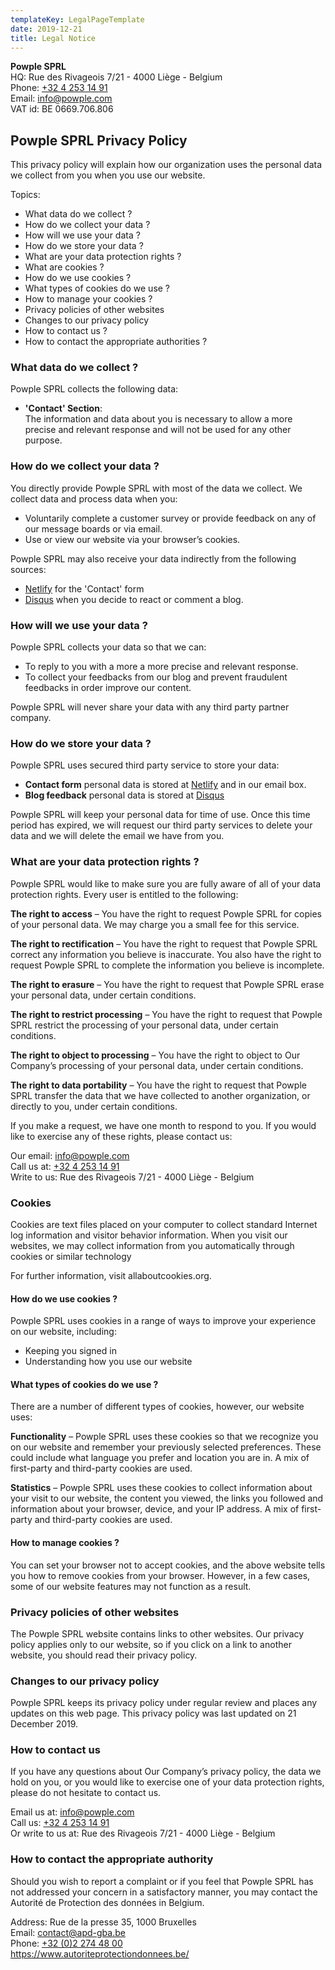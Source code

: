 ```yaml
---
templateKey: LegalPageTemplate
date: 2019-12-21
title: Legal Notice
---
```


**Powple SPRL**  
HQ: Rue des Rivageois 7/21 - 4000 Liège - Belgium  
Phone: [+32 4 253 14 91](tel:+3242531491)  
Email: [info@powple.com](mailto:info@powple.com)  
VAT id: BE 0669.706.806

## Powple SPRL Privacy Policy

This privacy policy will explain how our organization uses the personal data we collect from you when you use our website.

Topics:

- What data do we collect ?
- How do we collect your data ?
- How will we use your data ?
- How do we store your data ?
- What are your data protection rights ?
- What are cookies ?
- How do we use cookies ?
- What types of cookies do we use ?
- How to manage your cookies ?
- Privacy policies of other websites
- Changes to our privacy policy
- How to contact us ?
- How to contact the appropriate authorities ?

### What data do we collect ?

Powple SPRL collects the following data:

- **'Contact' Section**:  
  The information and data about you is necessary to allow a more precise and relevant response and will not be used for any other purpose.

### How do we collect your data ?

You directly provide Powple SPRL with most of the data we collect. We collect data and process data when you:

- Voluntarily complete a customer survey or provide feedback on any of our message boards or via email.
- Use or view our website via your browser’s cookies.

Powple SPRL may also receive your data indirectly from the following sources:

- [Netlify](https://www.netlify.com/) for the 'Contact' form
- [Disqus](https://disqus.com/) when you decide to react or comment a blog.

### How will we use your data ?

Powple SPRL collects your data so that we can:

- To reply to you with a more a more precise and relevant response.
- To collect your feedbacks from our blog and prevent fraudulent feedbacks in order improve our content.

Powple SPRL will never share your data with any third party partner company.

### How do we store your data ?

Powple SPRL uses secured third party service to store your data:

- **Contact form** personal data is stored at [Netlify](https://www.netlify.com/) and in our email box.
- **Blog feedback** personal data is stored at [Disqus](https://disqus.com/)

Powple SPRL will keep your personal data for time of use. Once this time period has expired, we will request our third party services to delete your data and we will delete the email we have from you.

### What are your data protection rights ?

Powple SPRL would like to make sure you are fully aware of all of your data protection rights. Every user is entitled to the following:

**The right to access** – You have the right to request Powple SPRL for copies of your personal data. We may charge you a small fee for this service.

**The right to rectification** – You have the right to request that Powple SPRL correct any information you believe is inaccurate. You also have the right to request Powple SPRL to complete the information you believe is incomplete.

**The right to erasure** – You have the right to request that Powple SPRL erase your personal data, under certain conditions.

**The right to restrict processing** – You have the right to request that Powple SPRL restrict the processing of your personal data, under certain conditions.

**The right to object to processing** – You have the right to object to Our Company’s processing of your personal data, under certain conditions.

**The right to data portability** – You have the right to request that Powple SPRL transfer the data that we have collected to another organization, or directly to you, under certain conditions.

If you make a request, we have one month to respond to you. If you would like to exercise any of these rights, please contact us:

Our email: [info@powple.com](mailto:info@powple.com)  
Call us at: [+32 4 253 14 91](tel:+3242531491)  
Write to us: Rue des Rivageois 7/21 - 4000 Liège - Belgium

### Cookies

Cookies are text files placed on your computer to collect standard Internet log information and visitor behavior information. When you visit our websites, we may collect information from you automatically through cookies or similar technology

For further information, visit allaboutcookies.org.

#### How do we use cookies ?

Powple SPRL uses cookies in a range of ways to improve your experience on our website, including:

- Keeping you signed in
- Understanding how you use our website

#### What types of cookies do we use ?

There are a number of different types of cookies, however, our website uses:

**Functionality** – Powple SPRL uses these cookies so that we recognize you on our website and remember your previously selected preferences. These could include what language you prefer and location you are in. A mix of first-party and third-party cookies are used.

**Statistics** – Powple SPRL uses these cookies to collect information about your visit to our website, the content you viewed, the links you followed and information about your browser, device, and your IP address. A mix of first-party and third-party cookies are used.

#### How to manage cookies ?

You can set your browser not to accept cookies, and the above website tells you how to remove cookies from your browser. However, in a few cases, some of our website features may not function as a result.

### Privacy policies of other websites

The Powple SPRL website contains links to other websites. Our privacy policy applies only to our website, so if you click on a link to another website, you should read their privacy policy.

### Changes to our privacy policy

Powple SPRL keeps its privacy policy under regular review and places any updates on this web page. This privacy policy was last updated on 21 December 2019.

### How to contact us

If you have any questions about Our Company’s privacy policy, the data we hold on you, or you would like to exercise one of your data protection rights, please do not hesitate to contact us.

Email us at: [info@powple.com](mailto:info@powple.com)  
Call us: [+32 4 253 14 91](tel:+3242531491)  
Or write to us at: Rue des Rivageois 7/21 - 4000 Liège - Belgium

### How to contact the appropriate authority

Should you wish to report a complaint or if you feel that Powple SPRL has not addressed your concern in a satisfactory manner, you may contact the Autorité de Protection des données in Belgium.

Address: Rue de la presse 35, 1000 Bruxelles  
Email: [contact@apd-gba.be](mailto:contact@apd-gba.be)  
Phone: [+32 (0)2 274 48 00](tel:+3222744800)  
https://www.autoriteprotectiondonnees.be/
